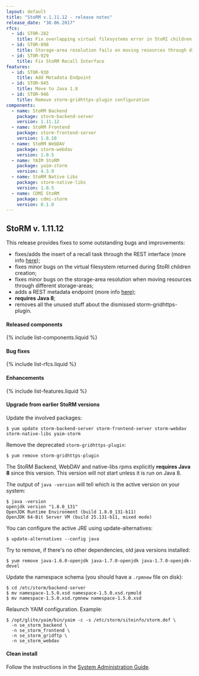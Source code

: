 ```yaml
---
layout: default
title: "StoRM v.1.11.12 - release notes"
release_date: "30.06.2017"
rfcs:
  - id: STOR-282
    title: Fix overlapping virtual filesystems error in StoRI children creation
  - id: STOR-898
    title: Storage-area resolution fails on moving resources through different storage-areas
  - id: STOR-929
    title: Fix StoRM Recall Interface
features:
  - id: STOR-930
    title: Add Metadata Endpoint
  - id: STOR-945
    title: Move to Java 1.8
  - id: STOR-946
    title: Remove storm-gridhttps-plugin configuration
components:
  - name: StoRM Backend
    package: storm-backend-server
    version: 1.11.12
  - name: StoRM Frontend
    package: storm-frontend-server
    version: 1.8.10
  - name: StoRM WebDAV
    package: storm-webdav
    version: 1.0.5
  - name: YAIM StoRM
    package: yaim-storm
    version: 4.3.9
  - name: StoRM Native Libs
    package: storm-native-libs
    version: 1.0.5
  - name: CDMI StoRM
    package: cdmi-storm
    version: 0.1.0
---
```


## StoRM v. 1.11.12

This release provides fixes to some outstanding bugs and improvements:

* fixes/adds the insert of a recall task through the REST interface (more info [here](https://github.com/italiangrid/storm/tree/develop/src/main/java/it/grid/storm/tape/recalltable/resources));
* fixes minor bugs on the virtual filesystem returned during StoRI children creation;
* fixes minor bugs on the storage-area resolution when moving resources through different storage-areas;
* adds a REST metadata endpoint (more info [here](https://github.com/italiangrid/storm/tree/develop/src/main/java/it/grid/storm/rest/metadata));
* **requires Java 8**;
* removes all the unused stuff about the dismissed storm-gridhttps-plugin.

#### Released components

{% include list-components.liquid %}

#### Bug fixes

{% include list-rfcs.liquid %}

#### Enhancements

{% include list-features.liquid %}

#### Upgrade from earlier StoRM versions

Update the involved packages:

    $ yum update storm-backend-server storm-frontend-server storm-webdav storm-native-libs yaim-storm

Remove the deprecated `storm-gridhttps-plugin`:

    $ yum remove storm-gridhttps-plugin

The StoRM Backend, WebDAV and native-libs rpms explicitly **requires Java 8** since this version. 
This version will not start unless it is run on Java 8.

The output of `java -version` will tell which is the active version on your system:

    $ java -version
    openjdk version "1.8.0_131"
    OpenJDK Runtime Environment (build 1.8.0_131-b11)
    OpenJDK 64-Bit Server VM (build 25.131-b11, mixed mode)

You can configure the active JRE using update-alternatives:

    $ update-alternatives --config java

Try to remove, if there's no other dependencies, old java versions installed:

    $ yum remove java-1.6.0-openjdk java-1.7.0-openjdk java-1.7.0-openjdk-devel

Update the namespace schema (you should have a `.rpmnew` file on disk):

    $ cd /etc/storm/backend-server
    $ mv namespace-1.5.0.xsd namespace-1.5.0.xsd.rpmold
    $ mv namespace-1.5.0.xsd.rpmnew namespace-1.5.0.xsd

Relaunch YAIM configuration. Example:

    $ /opt/glite/yaim/bin/yaim -c -s /etc/storm/siteinfo/storm.def \
      -n se_storm_backend \
      -n se_storm_frontend \
      -n se_storm_gridftp \
      -n se_storm_webdav

#### Clean install

Follow the instructions in the [System Administration Guide][storm-sysadmin-guide].

[storm-sysadmin-guide]: {{site.baseurl}}/documentation/sysadmin-guide/1.11.12